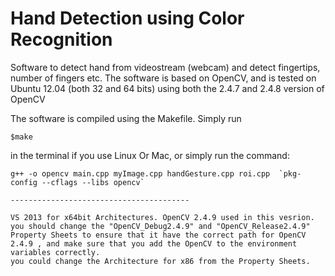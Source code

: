 Hand Detection using Color Recognition
=================================

Software to detect hand from videostream (webcam) and detect fingertips, number of fingers etc.
The software is based on OpenCV, and is tested on Ubuntu 12.04 (both 32 and 64 bits) using both the 2.4.7 and 2.4.8 version 
of OpenCV

The software is compiled using the Makefile. Simply run 

	$make


in the terminal if you use Linux Or Mac, or simply run the command:

	g++ -o opencv main.cpp myImage.cpp handGesture.cpp roi.cpp  `pkg-config --cflags --libs opencv` 
	
	----------------------------------------
	
	VS 2013 for x64bit Architectures. OpenCV 2.4.9 used in this vesrion.
	you should change the "OpenCV_Debug2.4.9" and "OpenCV_Release2.4.9" Property Sheets to ensure that it have the correct path for OpenCV 2.4.9 , and make sure that you add the OpenCV to the environment variables correctly.
	you could change the Architecture for x86 from the Property Sheets.
	
